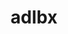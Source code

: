 ---
title: "adlbx"
layout: cache
categories: [package, develop]
meta: {"versions": ["1.0.0"], "compilers": ["cce@=15.0.1", "gcc@=10.3.0", "gcc@=11.4.0", "gcc@=9.4.0", "oneapi@=2024.0.0"], "oss": ["rhel8", "sle_hpc15", "ubuntu20.04", "ubuntu22.04"], "platforms": ["linux"], "targets": ["neoverse_v1", "neoverse_v2", "ppc64le", "x86_64_v3", "x86_64_v4", "zen4"], "stacks": ["e4s", "e4s-cray-rhel", "e4s-cray-sles", "e4s-neoverse-v2", "e4s-neoverse_v1", "e4s-oneapi", "e4s-power", "root"], "num_specs": 33, "num_specs_by_stack": {"e4s-cray-rhel": 1, "root": 33, "e4s-cray-sles": 1, "e4s-power": 5, "e4s-neoverse_v1": 7, "e4s-neoverse-v2": 7, "e4s": 6, "e4s-oneapi": 6}}
spec_details: [{"hash": "yhwdex36xfp432ogbq3zw5xzvxywokii", "compiler": "cce@=15.0.1", "versions": ["1.0.0"], "os": "rhel8", "platform": "linux", "target": "zen4", "variants": ["build_system=autotools"], "stacks": ["e4s-cray-rhel", "root"], "size": "-", "tarball": "https://binaries.spack.io/develop/build_cache/linux-rhel8-zen4/cce-15.0.1/adlbx-1.0.0/linux-rhel8-zen4-cce-15.0.1-adlbx-1.0.0-yhwdex36xfp432ogbq3zw5xzvxywokii.spack"}, {"hash": "cf4phcvnbrvts62av2pliuhlhltiiqhv", "compiler": "gcc@=10.3.0", "versions": ["1.0.0"], "os": "sle_hpc15", "platform": "linux", "target": "x86_64_v4", "variants": ["build_system=autotools"], "stacks": ["e4s-cray-sles", "root"], "size": "-", "tarball": "https://binaries.spack.io/develop/build_cache/linux-sle_hpc15-x86_64_v4/gcc-10.3.0/adlbx-1.0.0/linux-sle_hpc15-x86_64_v4-gcc-10.3.0-adlbx-1.0.0-cf4phcvnbrvts62av2pliuhlhltiiqhv.spack"}, {"hash": "wsf7f5tbm7zahiboseki3kigzhspdoss", "compiler": "gcc@=9.4.0", "versions": ["1.0.0"], "os": "ubuntu20.04", "platform": "linux", "target": "ppc64le", "variants": ["build_system=autotools"], "stacks": ["e4s-power", "root"], "size": "-", "tarball": "https://binaries.spack.io/develop/build_cache/linux-ubuntu20.04-ppc64le/gcc-9.4.0/adlbx-1.0.0/linux-ubuntu20.04-ppc64le-gcc-9.4.0-adlbx-1.0.0-wsf7f5tbm7zahiboseki3kigzhspdoss.spack"}, {"hash": "ufwv4ocuqg5gisg5ufimdxo44oj5ptth", "compiler": "gcc@=9.4.0", "versions": ["1.0.0"], "os": "ubuntu20.04", "platform": "linux", "target": "ppc64le", "variants": ["build_system=autotools"], "stacks": ["e4s-power", "root"], "size": "-", "tarball": "https://binaries.spack.io/develop/build_cache/linux-ubuntu20.04-ppc64le/gcc-9.4.0/adlbx-1.0.0/linux-ubuntu20.04-ppc64le-gcc-9.4.0-adlbx-1.0.0-ufwv4ocuqg5gisg5ufimdxo44oj5ptth.spack"}, {"hash": "zmvrh6q74h2hyy26rex3m5oqwr7gawfc", "compiler": "gcc@=9.4.0", "versions": ["1.0.0"], "os": "ubuntu20.04", "platform": "linux", "target": "ppc64le", "variants": ["build_system=autotools"], "stacks": ["e4s-power", "root"], "size": "-", "tarball": "https://binaries.spack.io/develop/build_cache/linux-ubuntu20.04-ppc64le/gcc-9.4.0/adlbx-1.0.0/linux-ubuntu20.04-ppc64le-gcc-9.4.0-adlbx-1.0.0-zmvrh6q74h2hyy26rex3m5oqwr7gawfc.spack"}, {"hash": "kcjv65ekvslc2sc4i6l7ds5ldys5q2k2", "compiler": "gcc@=9.4.0", "versions": ["1.0.0"], "os": "ubuntu20.04", "platform": "linux", "target": "ppc64le", "variants": ["build_system=autotools"], "stacks": ["e4s-power", "root"], "size": "-", "tarball": "https://binaries.spack.io/develop/build_cache/linux-ubuntu20.04-ppc64le/gcc-9.4.0/adlbx-1.0.0/linux-ubuntu20.04-ppc64le-gcc-9.4.0-adlbx-1.0.0-kcjv65ekvslc2sc4i6l7ds5ldys5q2k2.spack"}, {"hash": "otcw2i633hgkjlghloxs4o3bhsswpv4a", "compiler": "gcc@=9.4.0", "versions": ["1.0.0"], "os": "ubuntu20.04", "platform": "linux", "target": "ppc64le", "variants": ["build_system=autotools"], "stacks": ["e4s-power", "root"], "size": "-", "tarball": "https://binaries.spack.io/develop/build_cache/linux-ubuntu20.04-ppc64le/gcc-9.4.0/adlbx-1.0.0/linux-ubuntu20.04-ppc64le-gcc-9.4.0-adlbx-1.0.0-otcw2i633hgkjlghloxs4o3bhsswpv4a.spack"}, {"hash": "coixxcxag5lyqkdk24a3jc2ua7inwfdm", "compiler": "gcc@=11.4.0", "versions": ["1.0.0"], "os": "ubuntu22.04", "platform": "linux", "target": "neoverse_v1", "variants": ["build_system=autotools"], "stacks": ["e4s-neoverse_v1", "root"], "size": "-", "tarball": "https://binaries.spack.io/develop/build_cache/linux-ubuntu22.04-neoverse_v1/gcc-11.4.0/adlbx-1.0.0/linux-ubuntu22.04-neoverse_v1-gcc-11.4.0-adlbx-1.0.0-coixxcxag5lyqkdk24a3jc2ua7inwfdm.spack"}, {"hash": "44gcjsbv2ezaoyk3t5nq4aujvv4utrhn", "compiler": "gcc@=11.4.0", "versions": ["1.0.0"], "os": "ubuntu22.04", "platform": "linux", "target": "neoverse_v1", "variants": ["build_system=autotools"], "stacks": ["e4s-neoverse_v1", "root"], "size": "-", "tarball": "https://binaries.spack.io/develop/build_cache/linux-ubuntu22.04-neoverse_v1/gcc-11.4.0/adlbx-1.0.0/linux-ubuntu22.04-neoverse_v1-gcc-11.4.0-adlbx-1.0.0-44gcjsbv2ezaoyk3t5nq4aujvv4utrhn.spack"}, {"hash": "ot5fvhztxh7fozzkuvyzlgfwzmihbdv7", "compiler": "gcc@=11.4.0", "versions": ["1.0.0"], "os": "ubuntu22.04", "platform": "linux", "target": "neoverse_v1", "variants": ["build_system=autotools"], "stacks": ["e4s-neoverse_v1", "root"], "size": "-", "tarball": "https://binaries.spack.io/develop/build_cache/linux-ubuntu22.04-neoverse_v1/gcc-11.4.0/adlbx-1.0.0/linux-ubuntu22.04-neoverse_v1-gcc-11.4.0-adlbx-1.0.0-ot5fvhztxh7fozzkuvyzlgfwzmihbdv7.spack"}, {"hash": "ojriu37i5perebc3j2bpo3n7pwqgvxhe", "compiler": "gcc@=11.4.0", "versions": ["1.0.0"], "os": "ubuntu22.04", "platform": "linux", "target": "neoverse_v1", "variants": ["build_system=autotools"], "stacks": ["e4s-neoverse_v1", "root"], "size": "-", "tarball": "https://binaries.spack.io/develop/build_cache/linux-ubuntu22.04-neoverse_v1/gcc-11.4.0/adlbx-1.0.0/linux-ubuntu22.04-neoverse_v1-gcc-11.4.0-adlbx-1.0.0-ojriu37i5perebc3j2bpo3n7pwqgvxhe.spack"}, {"hash": "rz44csrcevqrvirogbvlsgazx2dqd4h2", "compiler": "gcc@=11.4.0", "versions": ["1.0.0"], "os": "ubuntu22.04", "platform": "linux", "target": "neoverse_v1", "variants": ["build_system=autotools"], "stacks": ["e4s-neoverse_v1", "root"], "size": "-", "tarball": "https://binaries.spack.io/develop/build_cache/linux-ubuntu22.04-neoverse_v1/gcc-11.4.0/adlbx-1.0.0/linux-ubuntu22.04-neoverse_v1-gcc-11.4.0-adlbx-1.0.0-rz44csrcevqrvirogbvlsgazx2dqd4h2.spack"}, {"hash": "px2xpjbd5rittln6izjtpytgnmvnjynm", "compiler": "gcc@=11.4.0", "versions": ["1.0.0"], "os": "ubuntu22.04", "platform": "linux", "target": "neoverse_v1", "variants": ["build_system=autotools"], "stacks": ["e4s-neoverse_v1", "root"], "size": "-", "tarball": "https://binaries.spack.io/develop/build_cache/linux-ubuntu22.04-neoverse_v1/gcc-11.4.0/adlbx-1.0.0/linux-ubuntu22.04-neoverse_v1-gcc-11.4.0-adlbx-1.0.0-px2xpjbd5rittln6izjtpytgnmvnjynm.spack"}, {"hash": "332zihbx6aqsboub7v35mz7pestua6lk", "compiler": "gcc@=11.4.0", "versions": ["1.0.0"], "os": "ubuntu22.04", "platform": "linux", "target": "neoverse_v1", "variants": ["build_system=autotools"], "stacks": ["e4s-neoverse_v1", "root"], "size": "-", "tarball": "https://binaries.spack.io/develop/build_cache/linux-ubuntu22.04-neoverse_v1/gcc-11.4.0/adlbx-1.0.0/linux-ubuntu22.04-neoverse_v1-gcc-11.4.0-adlbx-1.0.0-332zihbx6aqsboub7v35mz7pestua6lk.spack"}, {"hash": "6bc4ytarmln7vpcw3p525j3jvek6zq3r", "compiler": "gcc@=11.4.0", "versions": ["1.0.0"], "os": "ubuntu22.04", "platform": "linux", "target": "neoverse_v2", "variants": ["build_system=autotools"], "stacks": ["e4s-neoverse-v2", "root"], "size": "-", "tarball": "https://binaries.spack.io/develop/build_cache/linux-ubuntu22.04-neoverse_v2/gcc-11.4.0/adlbx-1.0.0/linux-ubuntu22.04-neoverse_v2-gcc-11.4.0-adlbx-1.0.0-6bc4ytarmln7vpcw3p525j3jvek6zq3r.spack"}, {"hash": "357dppkkfomqbmygbv4cucl2wrycvgx4", "compiler": "gcc@=11.4.0", "versions": ["1.0.0"], "os": "ubuntu22.04", "platform": "linux", "target": "neoverse_v2", "variants": ["build_system=autotools"], "stacks": ["e4s-neoverse-v2", "root"], "size": "-", "tarball": "https://binaries.spack.io/develop/build_cache/linux-ubuntu22.04-neoverse_v2/gcc-11.4.0/adlbx-1.0.0/linux-ubuntu22.04-neoverse_v2-gcc-11.4.0-adlbx-1.0.0-357dppkkfomqbmygbv4cucl2wrycvgx4.spack"}, {"hash": "ia7qkhlf37l7cmopkatftmepg3nsjunz", "compiler": "gcc@=11.4.0", "versions": ["1.0.0"], "os": "ubuntu22.04", "platform": "linux", "target": "neoverse_v2", "variants": ["build_system=autotools"], "stacks": ["e4s-neoverse-v2", "root"], "size": "-", "tarball": "https://binaries.spack.io/develop/build_cache/linux-ubuntu22.04-neoverse_v2/gcc-11.4.0/adlbx-1.0.0/linux-ubuntu22.04-neoverse_v2-gcc-11.4.0-adlbx-1.0.0-ia7qkhlf37l7cmopkatftmepg3nsjunz.spack"}, {"hash": "nf7qx2rrwjwiokvvjaeze4pz6bb2gang", "compiler": "gcc@=11.4.0", "versions": ["1.0.0"], "os": "ubuntu22.04", "platform": "linux", "target": "neoverse_v2", "variants": ["build_system=autotools"], "stacks": ["e4s-neoverse-v2", "root"], "size": "-", "tarball": "https://binaries.spack.io/develop/build_cache/linux-ubuntu22.04-neoverse_v2/gcc-11.4.0/adlbx-1.0.0/linux-ubuntu22.04-neoverse_v2-gcc-11.4.0-adlbx-1.0.0-nf7qx2rrwjwiokvvjaeze4pz6bb2gang.spack"}, {"hash": "5ibtfrmfkvkustbl7uklr3ftxvqw3imu", "compiler": "gcc@=11.4.0", "versions": ["1.0.0"], "os": "ubuntu22.04", "platform": "linux", "target": "neoverse_v2", "variants": ["build_system=autotools"], "stacks": ["e4s-neoverse-v2", "root"], "size": "-", "tarball": "https://binaries.spack.io/develop/build_cache/linux-ubuntu22.04-neoverse_v2/gcc-11.4.0/adlbx-1.0.0/linux-ubuntu22.04-neoverse_v2-gcc-11.4.0-adlbx-1.0.0-5ibtfrmfkvkustbl7uklr3ftxvqw3imu.spack"}, {"hash": "naqmahip3hluijrryzsey625ooc3cdtu", "compiler": "gcc@=11.4.0", "versions": ["1.0.0"], "os": "ubuntu22.04", "platform": "linux", "target": "neoverse_v2", "variants": ["build_system=autotools"], "stacks": ["e4s-neoverse-v2", "root"], "size": "-", "tarball": "https://binaries.spack.io/develop/build_cache/linux-ubuntu22.04-neoverse_v2/gcc-11.4.0/adlbx-1.0.0/linux-ubuntu22.04-neoverse_v2-gcc-11.4.0-adlbx-1.0.0-naqmahip3hluijrryzsey625ooc3cdtu.spack"}, {"hash": "qbs52naujtvrvfwwes5mgulpfbqu4oco", "compiler": "gcc@=11.4.0", "versions": ["1.0.0"], "os": "ubuntu22.04", "platform": "linux", "target": "neoverse_v2", "variants": ["build_system=autotools"], "stacks": ["e4s-neoverse-v2", "root"], "size": "-", "tarball": "https://binaries.spack.io/develop/build_cache/linux-ubuntu22.04-neoverse_v2/gcc-11.4.0/adlbx-1.0.0/linux-ubuntu22.04-neoverse_v2-gcc-11.4.0-adlbx-1.0.0-qbs52naujtvrvfwwes5mgulpfbqu4oco.spack"}, {"hash": "sc36kjmqoqfz5u5atiml7uxxvf4telo3", "compiler": "gcc@=11.4.0", "versions": ["1.0.0"], "os": "ubuntu22.04", "platform": "linux", "target": "x86_64_v3", "variants": ["build_system=autotools"], "stacks": ["e4s", "root"], "size": "-", "tarball": "https://binaries.spack.io/develop/build_cache/linux-ubuntu22.04-x86_64_v3/gcc-11.4.0/adlbx-1.0.0/linux-ubuntu22.04-x86_64_v3-gcc-11.4.0-adlbx-1.0.0-sc36kjmqoqfz5u5atiml7uxxvf4telo3.spack"}, {"hash": "pt4jim2lfmdvryaiaqf46oe3sq6ngtsu", "compiler": "gcc@=11.4.0", "versions": ["1.0.0"], "os": "ubuntu22.04", "platform": "linux", "target": "x86_64_v3", "variants": ["build_system=autotools"], "stacks": ["e4s", "root"], "size": "-", "tarball": "https://binaries.spack.io/develop/build_cache/linux-ubuntu22.04-x86_64_v3/gcc-11.4.0/adlbx-1.0.0/linux-ubuntu22.04-x86_64_v3-gcc-11.4.0-adlbx-1.0.0-pt4jim2lfmdvryaiaqf46oe3sq6ngtsu.spack"}, {"hash": "zdsviqkschhbmmlrefmfrtzkdlekmbnz", "compiler": "gcc@=11.4.0", "versions": ["1.0.0"], "os": "ubuntu22.04", "platform": "linux", "target": "x86_64_v3", "variants": ["build_system=autotools"], "stacks": ["e4s", "root"], "size": "-", "tarball": "https://binaries.spack.io/develop/build_cache/linux-ubuntu22.04-x86_64_v3/gcc-11.4.0/adlbx-1.0.0/linux-ubuntu22.04-x86_64_v3-gcc-11.4.0-adlbx-1.0.0-zdsviqkschhbmmlrefmfrtzkdlekmbnz.spack"}, {"hash": "egqoxmgkc55ns4odi6slyux4tf2plrxb", "compiler": "gcc@=11.4.0", "versions": ["1.0.0"], "os": "ubuntu22.04", "platform": "linux", "target": "x86_64_v3", "variants": ["build_system=autotools"], "stacks": ["e4s", "root"], "size": "-", "tarball": "https://binaries.spack.io/develop/build_cache/linux-ubuntu22.04-x86_64_v3/gcc-11.4.0/adlbx-1.0.0/linux-ubuntu22.04-x86_64_v3-gcc-11.4.0-adlbx-1.0.0-egqoxmgkc55ns4odi6slyux4tf2plrxb.spack"}, {"hash": "dzcrqhiu5x2dwfuthymfj5qvs52efbgz", "compiler": "gcc@=11.4.0", "versions": ["1.0.0"], "os": "ubuntu22.04", "platform": "linux", "target": "x86_64_v3", "variants": ["build_system=autotools"], "stacks": ["e4s", "root"], "size": "-", "tarball": "https://binaries.spack.io/develop/build_cache/linux-ubuntu22.04-x86_64_v3/gcc-11.4.0/adlbx-1.0.0/linux-ubuntu22.04-x86_64_v3-gcc-11.4.0-adlbx-1.0.0-dzcrqhiu5x2dwfuthymfj5qvs52efbgz.spack"}, {"hash": "alnzgap3ubxed4ppzclmeuahyrjg2664", "compiler": "gcc@=11.4.0", "versions": ["1.0.0"], "os": "ubuntu22.04", "platform": "linux", "target": "x86_64_v3", "variants": ["build_system=autotools"], "stacks": ["e4s", "root"], "size": "-", "tarball": "https://binaries.spack.io/develop/build_cache/linux-ubuntu22.04-x86_64_v3/gcc-11.4.0/adlbx-1.0.0/linux-ubuntu22.04-x86_64_v3-gcc-11.4.0-adlbx-1.0.0-alnzgap3ubxed4ppzclmeuahyrjg2664.spack"}, {"hash": "x6rq5w7k4y4yo4tfjygb3j6qndxwpofb", "compiler": "oneapi@=2024.0.0", "versions": ["1.0.0"], "os": "ubuntu22.04", "platform": "linux", "target": "x86_64_v3", "variants": ["build_system=autotools"], "stacks": ["e4s-oneapi", "root"], "size": "-", "tarball": "https://binaries.spack.io/develop/build_cache/linux-ubuntu22.04-x86_64_v3/oneapi-2024.0.0/adlbx-1.0.0/linux-ubuntu22.04-x86_64_v3-oneapi-2024.0.0-adlbx-1.0.0-x6rq5w7k4y4yo4tfjygb3j6qndxwpofb.spack"}, {"hash": "fjg6cxsnfgnhofisc4qum4o2rn56wok4", "compiler": "oneapi@=2024.0.0", "versions": ["1.0.0"], "os": "ubuntu22.04", "platform": "linux", "target": "x86_64_v3", "variants": ["build_system=autotools"], "stacks": ["e4s-oneapi", "root"], "size": "-", "tarball": "https://binaries.spack.io/develop/build_cache/linux-ubuntu22.04-x86_64_v3/oneapi-2024.0.0/adlbx-1.0.0/linux-ubuntu22.04-x86_64_v3-oneapi-2024.0.0-adlbx-1.0.0-fjg6cxsnfgnhofisc4qum4o2rn56wok4.spack"}, {"hash": "t3wttweflj4iiewrexbqe5gjws7lqfdf", "compiler": "oneapi@=2024.0.0", "versions": ["1.0.0"], "os": "ubuntu22.04", "platform": "linux", "target": "x86_64_v3", "variants": ["build_system=autotools"], "stacks": ["e4s-oneapi", "root"], "size": "-", "tarball": "https://binaries.spack.io/develop/build_cache/linux-ubuntu22.04-x86_64_v3/oneapi-2024.0.0/adlbx-1.0.0/linux-ubuntu22.04-x86_64_v3-oneapi-2024.0.0-adlbx-1.0.0-t3wttweflj4iiewrexbqe5gjws7lqfdf.spack"}, {"hash": "ph35i4jx3xvibxao5knc6clhflgrhvvg", "compiler": "oneapi@=2024.0.0", "versions": ["1.0.0"], "os": "ubuntu22.04", "platform": "linux", "target": "x86_64_v3", "variants": ["build_system=autotools"], "stacks": ["e4s-oneapi", "root"], "size": "-", "tarball": "https://binaries.spack.io/develop/build_cache/linux-ubuntu22.04-x86_64_v3/oneapi-2024.0.0/adlbx-1.0.0/linux-ubuntu22.04-x86_64_v3-oneapi-2024.0.0-adlbx-1.0.0-ph35i4jx3xvibxao5knc6clhflgrhvvg.spack"}, {"hash": "akmnmwskqfqf3r4nm6hoqzqq75pb2pbt", "compiler": "oneapi@=2024.0.0", "versions": ["1.0.0"], "os": "ubuntu22.04", "platform": "linux", "target": "x86_64_v3", "variants": ["build_system=autotools"], "stacks": ["e4s-oneapi", "root"], "size": "-", "tarball": "https://binaries.spack.io/develop/build_cache/linux-ubuntu22.04-x86_64_v3/oneapi-2024.0.0/adlbx-1.0.0/linux-ubuntu22.04-x86_64_v3-oneapi-2024.0.0-adlbx-1.0.0-akmnmwskqfqf3r4nm6hoqzqq75pb2pbt.spack"}, {"hash": "ui7m4fay7lwylu2qwae5otpjek4v7i5f", "compiler": "oneapi@=2024.0.0", "versions": ["1.0.0"], "os": "ubuntu22.04", "platform": "linux", "target": "x86_64_v3", "variants": ["build_system=autotools"], "stacks": ["e4s-oneapi", "root"], "size": "-", "tarball": "https://binaries.spack.io/develop/build_cache/linux-ubuntu22.04-x86_64_v3/oneapi-2024.0.0/adlbx-1.0.0/linux-ubuntu22.04-x86_64_v3-oneapi-2024.0.0-adlbx-1.0.0-ui7m4fay7lwylu2qwae5otpjek4v7i5f.spack"}]
---
